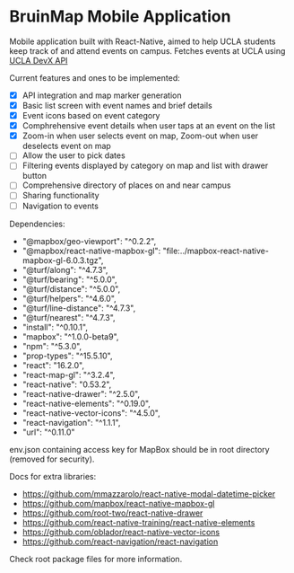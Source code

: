# BruinMap Mobile Application
Mobile application built with React-Native, aimed to help UCLA students keep track of and attend events on campus.
Fetches events at UCLA using [UCLA DevX API](http://api.ucladevx.com)
 

Current features and ones to be implemented:
* [X] API integration and map marker generation
* [X] Basic list screen with event names and brief details
* [X] Event icons based on event category
* [X] Comphrehensive event details when user taps at an event on the list
* [X] Zoom-in when user selects event on map, Zoom-out when user deselects event on map
* [ ] Allow the user to pick dates
* [ ] Filtering events displayed by category on map and list with drawer button
* [ ] Comprehensive directory of places on and near campus
* [ ] Sharing functionality 
* [ ] Navigation to events

Dependencies:
* "@mapbox/geo-viewport": "^0.2.2",
* "@mapbox/react-native-mapbox-gl": "file:../mapbox-react-native-mapbox-gl-6.0.3.tgz",
* "@turf/along": "^4.7.3",
* "@turf/bearing": "^5.0.0",
* "@turf/distance": "^5.0.0",
* "@turf/helpers": "^4.6.0",
* "@turf/line-distance": "^4.7.3",
* "@turf/nearest": "^4.7.3",
* "install": "^0.10.1",
* "mapbox": "^1.0.0-beta9",
* "npm": "^5.3.0",
* "prop-types": "^15.5.10",
* "react": "16.2.0",
* "react-map-gl": "^3.2.4",
* "react-native": "0.53.2",
* "react-native-drawer": "^2.5.0",
* "react-native-elements": "^0.19.0",
* "react-native-vector-icons": "^4.5.0",
* "react-navigation": "^1.1.1",
* "url": "^0.11.0"

env.json containing access key for MapBox should be in root directory (removed for security).

Docs for extra libraries:
* https://github.com/mmazzarolo/react-native-modal-datetime-picker
* https://github.com/mapbox/react-native-mapbox-gl
* https://github.com/root-two/react-native-drawer
* https://github.com/react-native-training/react-native-elements
* https://github.com/oblador/react-native-vector-icons
* https://github.com/react-navigation/react-navigation

Check root package files for more information.

